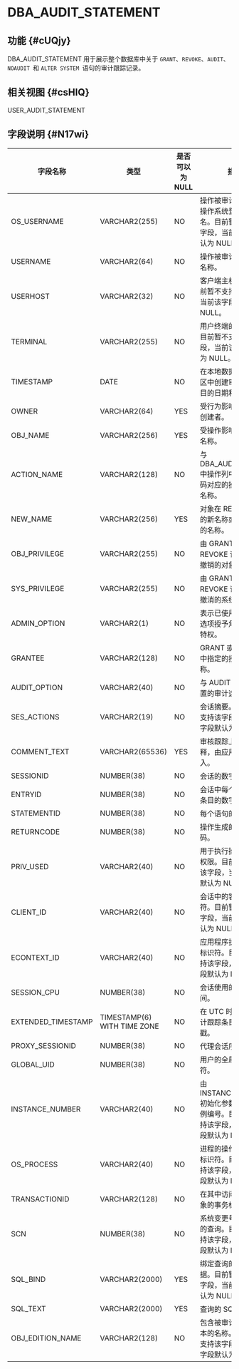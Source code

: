 DBA_AUDIT_STATEMENT 
========================================



功能 {#cUQjy}
-----------

DBA_AUDIT_STATEMENT 用于展示整个数据库中关于 `GRANT`、`REVOKE`、`AUDIT`、`NOAUDIT `和 `ALTER SYSTEM `语句的审计跟踪记录。

相关视图 {#csHIQ}
-------------

USER_AUDIT_STATEMENT 

字段说明 {#N17wi}
-------------



|      **字段名称**      |           **类型**            | **是否可以为 NULL** |                         **描述**                          |
|--------------------|-----------------------------|----------------|---------------------------------------------------------|
| OS_USERNAME        | VARCHAR2(255)               | NO             | 操作被审计的用户的操作系统登录用户名。目前暂不支持该字段，当前该字段默认为 NULL。             |
| USERNAME           | VARCHAR2(64)                | NO             | 操作被审计的用户的名称。                                            |
| USERHOST           | VARCHAR2(32)                | NO             | 客户端主机名称。目前暂不支持该字段，当前该字段默认为 NULL。                        |
| TERMINAL           | VARCHAR2(255)               | NO             | 用户终端的标识符。目前暂不支持该字段，当前该字段默认为 NULL。                       |
| TIMESTAMP          | DATE                        | NO             | 在本地数据库会话时区中创建审计跟踪条目的日期和时间。                              |
| OWNER              | VARCHAR2(64)                | YES            | 受行为影响的对象的创建者。                                           |
| OBJ_NAME           | VARCHAR2(256)               | YES            | 受操作影响的对象的名称。                                            |
| ACTION_NAME        | VARCHAR2(128)               | NO             | 与 DBA_AUDIT_TRAIL 中操作列中的数字代码对应的操作类型的名称。                 |
| NEW_NAME           | VARCHAR2(256)               | YES            | 对象在 RENAME 之后的新名称或基础对象的名称。                              |
| OBJ_PRIVILEGE      | VARCHAR2(255)               | NO             | 由 GRANT 或 REVOKE 语句授予或撤销的对象权限。                          |
| SYS_PRIVILEGE      | VARCHAR2(255)               | NO             | 由 GRANT 或 REVOKE 语句授予或撤消的系统权限。                          |
| ADMIN_OPTION       | VARCHAR2(1)                 | NO             | 表示已使用 ADMIN 选项授予角色或系统特权。                                |
| GRANTEE            | VARCHAR2(128)               | NO             | GRANT 或 REVOKE 中指定的授予者名称。                               |
| AUDIT_OPTION       | VARCHAR2(40)                | NO             | 与 AUDIT 语句一起设置的审计选项。                                    |
| SES_ACTIONS        | VARCHAR2(19)                | NO             | 会话摘要。目前暂不支持该字段，当前该字段默认为 NULL。                           |
| COMMENT_TEXT       | VARCHAR2(65536)             | YES            | 审核跟踪上的文本注释，由应用程序插入。                                     |
| SESSIONID          | NUMBER(38)                  | NO             | 会话的数字 ID。                                               |
| ENTRYID            | NUMBER(38)                  | NO             | 会话中每个审计跟踪条目的数字 ID。                                      |
| STATEMENTID        | NUMBER(38)                  | NO             | 每个语句的数字 ID。                                             |
| RETURNCODE         | NUMBER(38)                  | NO             | 操作生成的错误代码。                                              |
| PRIV_USED          | VARCHAR2(40)                | NO             | 用于执行操作的系统权限。目前暂不支持该字段，当前该字段默认为 NULL。                    |
| CLIENT_ID          | VARCHAR2(40)                | NO             | 会话中的客户端标识符。目前暂不支持该字段，当前该字段默认为 NULL。                     |
| ECONTEXT_ID        | VARCHAR2(40)                | NO             | 应用程序执行上下文标识符。目前暂不支持该字段，当前该字段默认为 NULL。                   |
| SESSION_CPU        | NUMBER(38)                  | NO             | 会话使用的 CPU 时间。                                           |
| EXTENDED_TIMESTAMP | TIMESTAMP(6) WITH TIME ZONE | NO             | 在 UTC 时区中创建审计跟踪条目的时间戳。                                  |
| PROXY_SESSIONID    | NUMBER(38)                  | NO             | 代理会话序列号。                                                |
| GLOBAL_UID         | NUMBER(38)                  | NO             | 用户的全局用户标识符。                                             |
| INSTANCE_NUMBER    | VARCHAR2(40)                | NO             | 由 INSTANCE_NUMBER 初始化参数指定的实例编号。目前暂不支持该字段，当前该字段默认为 NULL。 |
| OS_PROCESS         | VARCHAR2(40)                | NO             | 进程的操作系统进程标识符。目前暂不支持该字段，当前该字段默认为 NULL。                   |
| TRANSACTIONID      | VARCHAR2(128)               | NO             | 在其中访问或修改对象的事务标识符。                                       |
| SCN                | NUMBER(38)                  | NO             | 系统变更号（SCN）的查询。目前暂不支持该字段，当前该字段默认为 NULL。                  |
| SQL_BIND           | VARCHAR2(2000)              | YES            | 绑定查询的变量数据。目前暂不支持该字段，当前该字段默认为 NULL。                      |
| SQL_TEXT           | VARCHAR2(2000)              | YES            | 查询的 SQL 文本。                                             |
| OBJ_EDITION_NAME   | VARCHAR2(128)               | NO             | 包含被审计对象的版本的名称。目前暂不支持该字段，当前该字段默认为 NULL。                  |


